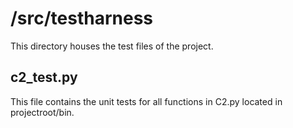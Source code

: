 # /src/testharness

This directory houses the test files of the project.

## c2_test.py

This file contains the unit tests for all functions in C2.py located in projectroot/bin.
